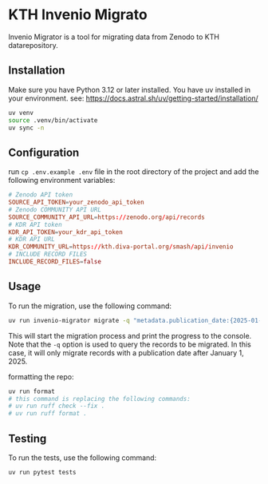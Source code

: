 # KTH Invenio Migrato

Invenio Migrator is a tool for migrating data from Zenodo to KTH datarepository.

## Installation
Make sure you have Python 3.12 or later installed.
You have uv installed in your environment. see: https://docs.astral.sh/uv/getting-started/installation/

```bash
uv venv
source .venv/bin/activate
uv sync -n
```

## Configuration

run `cp .env.example .env` file in the root directory of the project and add the following environment variables:

```toml
# Zenodo API token
SOURCE_API_TOKEN=your_zenodo_api_token
# Zenodo COMMUNITY API URL
SOURCE_COMMUNITY_API_URL=https://zenodo.org/api/records
# KDR API token
KDR_API_TOKEN=your_kdr_api_token
# KDR API URL
KDR_COMMUNITY_URL=https://kth.diva-portal.org/smash/api/invenio
# INCLUDE RECORD FILES
INCLUDE_RECORD_FILES=false
```

## Usage
To run the migration, use the following command:

```bash
uv run invenio-migrator migrate -q "metadata.publication_date:{2025-01-01 TO *}" -d
```
This will start the migration process and print the progress to the console.
Note that the `-q` option is used to query the records to be migrated. In this case, it will only migrate records with a publication date after January 1, 2025.


formatting the repo:

```bash
uv run format
# this command is replacing the following commands:
# uv run ruff check --fix .
# uv run ruff format .
```

## Testing
To run the tests, use the following command:

```bash
uv run pytest tests
```
